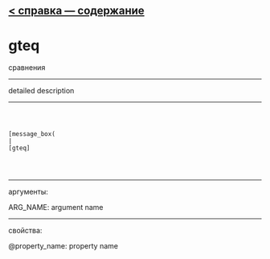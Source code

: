 [< справка — содержание](ceammc_lib.html)
---

# gteq


сравнения

---

detailed description
<br>


---


```



[message_box(                                 
|
[gteq]


            
```

---
аргументы:

ARG_NAME: argument name<br>

---
свойства:

@property_name: property name<br>

